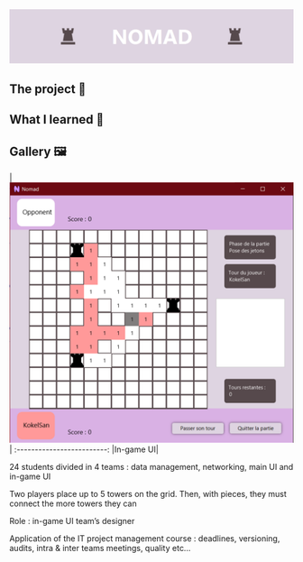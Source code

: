 <img src="Assets/Banner.png" alt="Banner.jpg"/>

## The project 🚀

## What I learned 🌟

## Gallery 🖼️


|<img src="Assets/Game.png" alt="" >|
:-------------------------:
|In-game UI|


24 students divided in 4 teams : data management, networking, main UI and in-game UI

Two players place up to 5 towers on the grid. Then, with pieces, they must connect the more towers they can

Role : in-game UI team’s designer

Application of the IT project management course : deadlines, versioning, audits, intra & inter teams meetings, quality etc…
